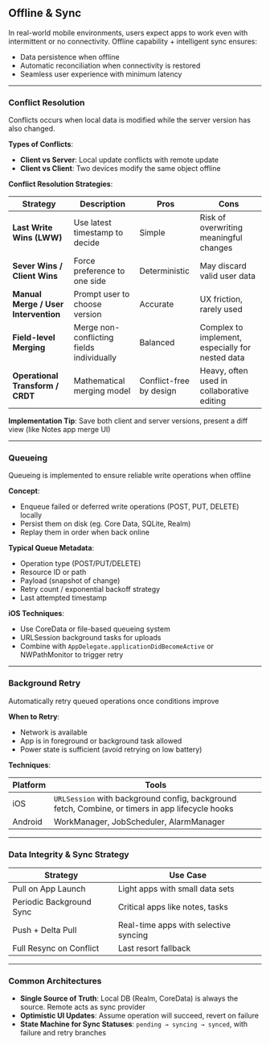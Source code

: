 ## Offline & Sync
In real-world mobile environments, users expect apps to work even with intermittent or no connectivity. Offline capability + intelligent sync ensures:
- Data persistence when offline
- Automatic reconciliation when connectivity is restored
- Seamless user experience with minimum latency

---
### Conflict Resolution
Conflicts occurs when local data is modified while the server version has also changed.

**Types of Conflicts**:
- **Client vs Server**: Local update conflicts with remote update
- **Client vs Client**: Two devices modify the same object offline

**Conflict Resolution Strategies**:

| Strategy                             | Description                               | Pros                    | Cons                                             |
| ------------------------------------ | ----------------------------------------- | ----------------------- | ------------------------------------------------ |
| **Last Write Wins (LWW)**            | Use latest timestamp to decide            | Simple                  | Risk of overwriting meaningful changes           |
| **Sever Wins / Client Wins**         | Force preference to one side              | Deterministic           | May discard valid user data                      |
| **Manual Merge / User Intervention** | Prompt user to choose version             | Accurate                | UX friction, rarely used                         |
| **Field-level Merging**              | Merge non-conflicting fields individually | Balanced                | Complex to implement, especially for nested data |
| **Operational Transform / CRDT**     | Mathematical merging model                | Conflict-free by design | Heavy, often used in collaborative editing       |

**Implementation Tip**: Save both client and server versions, present a diff view (like Notes app merge UI)

---
### Queueing
Queueing is implemented to ensure reliable write operations when offline

**Concept**:
- Enqueue failed or deferred write operations (POST, PUT, DELETE) locally
- Persist them on disk (eg. Core Data, SQLite, Realm)
- Replay them in order when back online

**Typical Queue Metadata**:
- Operation type (POST/PUT/DELETE)
- Resource ID or path
- Payload (snapshot of change)
- Retry count / exponential backoff strategy
- Last attempted timestamp

**iOS Techniques**:
- Use CoreData or file-based queueing system
- URLSession background tasks for uploads
- Combine with `AppDelegate.applicationDidBecomeActive` or NWPathMonitor to trigger retry

---
### Background Retry
Automatically retry queued operations once conditions improve

**When to Retry**:
- Network is available
- App is in foreground or background task allowed
- Power state is sufficient (avoid retrying on low battery)

**Techniques**:

| Platform | Tools                                                                                            |
| -------- | ------------------------------------------------------------------------------------------------ |
| iOS      | `URLSession` with background config, background fetch, Combine, or timers in app lifecycle hooks |
| Android  | WorkManager, JobScheduler, AlarmManager                                                          |

---
### Data Integrity & Sync Strategy

| Strategy                 | Use Case                              |
| ------------------------ | ------------------------------------- |
| Pull on App Launch       | Light apps with small data sets       |
| Periodic Background Sync | Critical apps like notes, tasks       |
| Push + Delta Pull        | Real-time apps with selective syncing |
| Full Resync on Conflict  | Last resort fallback                  |

---
### Common Architectures

- **Single Source of Truth**: Local DB (Realm, CoreData) is always the source. Remote acts as sync provider
- **Optimistic UI Updates**: Assume operation will succeed, revert on failure
- **State Machine for Sync Statuses**: `pending → syncing → synced`, with failure and retry branches